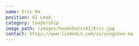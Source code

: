 ```yaml
---
name: Eric Ma
position: AI Lead
category: leadership
image_path: /images/headshots/AI/Eric.jpg
contact: https://www.linkedin.com/in/yingchen-ma
---
```

